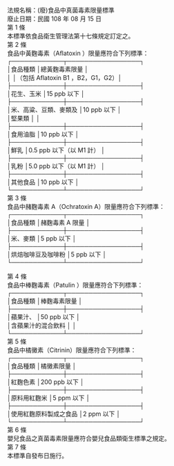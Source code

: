 法規名稱：(廢)食品中真菌毒素限量標準  
廢止日期：民國 108 年 08 月 15 日  
第 1 條  
本標準依食品衛生管理法第十七條規定訂定之。  
第 2 條  
食品中黃麴毒素（Aflatoxin ）限量應符合下列標準：  
┌────────────┬─────────────────┐  
│食品種類 │總黃麴毒素限量 │  
│ │（包括 Aflatoxin B1 ，B2，G1，G2）│  
├────────────┼─────────────────┤  
│花生、玉米 │15 ppb 以下 │  
├────────────┼─────────────────┤  
│米、高粱、豆類、麥類及 │10 ppb 以下 │  
│堅果類 │ │  
├────────────┼─────────────────┤  
│食用油脂 │10 ppb 以下 │  
├────────────┼─────────────────┤  
│鮮乳 │0.5 ppb 以下（以 M1 計） │  
├────────────┼─────────────────┤  
│乳粉 │5.0 ppb 以下（以 M1 計） │  
├────────────┼─────────────────┤  
│其他食品 │10 ppb 以下 │  
└────────────┴─────────────────┘  
第 3 條  
食品中赭麴毒素 A（Ochratoxin A）限量應符合下列標準：  
┌────────────┬─────────────────┐  
│食品種類 │赭麴毒素 A 限量 │  
├────────────┼─────────────────┤  
│米、麥類 │5 ppb 以下 │  
├────────────┼─────────────────┤  
│烘焙咖啡豆及咖啡粉 │5 ppb 以下 │  
└────────────┴─────────────────┘  


第 4 條  
食品中棒麴毒素（Patulin ）限量應符合下列標準：  
┌────────────┬─────────────────┐  
│食品種類 │棒麴毒素限量 │  
├────────────┼─────────────────┤  
│蘋果汁、 │50 ppb 以下 │  
│含蘋果汁的混合飲料 │ │  
└────────────┴─────────────────┘  
第 5 條  
食品中橘黴素（Citrinin）限量應符合下列標準：  
┌────────────┬─────────────────┐  
│食品種類 │橘黴素限量 │  
├────────────┼─────────────────┤  
│紅麴色素 │200 ppb 以下 │  
├────────────┼─────────────────┤  
│原料用紅麴米 │5 ppm 以下 │  
├────────────┼─────────────────┤  
│使用紅麴原料製成之食品 │2 ppm 以下 │  
└────────────┴─────────────────┘  
第 6 條  
嬰兒食品之真菌毒素限量應符合嬰兒食品類衛生標準之規定。  
第 7 條  
本標準自發布日施行。  


